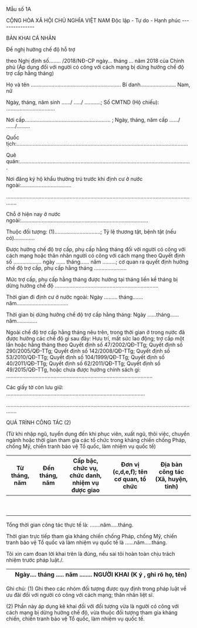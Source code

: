 Mẫu số 1A

CỘNG HÒA XÃ HỘI CHỦ NGHĨA VIỆT NAM Độc lập - Tự do - Hạnh phúc ---------------

BẢN KHAI CÁ NHÂN

Đề nghị hưởng chế độ hỗ trợ

theo Nghị định số........ /2018/NĐ-CP ngày... tháng ... năm 2018 của Chính phủ (Áp dụng đối với người có công với cách mạng bị dừng hưởng chế độ trợ cấp hằng tháng)

Họ và tên ............................................................. Bí danh........................ Nam, nữ

Ngày, tháng, năm sinh ....../ ...../ ...........; Số CMTND (Hộ chiếu): .................................

Nơi cấp.......................................................... ; Ngày, tháng, năm cấp ....../ ....../.........

Quốc tịch:....................................................................................................................

Quê quán:....................................................................................................................

Nơi đăng ký hộ khẩu thường trú trước khi định cư ở nước ngoài:..................................

...................................................................................................................................

Chỗ ở hiện nay ở nước ngoài:......................................................................................

Thuộc đối tượng: (1)...............................; Tỷ lệ thương tật, bệnh tật (nếu có)..............

Được hưởng chế độ trợ cấp, phụ cấp hằng tháng đối với người có công với cách mạng hoặc thân nhân người có công với cách mạng theo Quyết định số ................... ngày ...... tháng...... năm .........; cơ quan ra quyết định hưởng chế độ trợ cấp, phụ cấp hằng tháng ......................

Mức trợ cấp, phụ cấp hằng tháng được hưởng tại tháng liền kề tháng bị dừng hưởng chế độ ......................................................................

Thời gian đi định cư ở nước ngoài: Ngày ......... tháng....... năm...................................

Thời gian bị dừng hưởng chế độ trợ cấp hằng tháng: Ngày ......tháng...... năm..............

Ngoài chế độ trợ cấp hằng tháng nêu trên, trong thời gian ở trong nước đã được hưởng các chế độ gì sau đây: Hưu trí, mất sức lao động; trợ cấp một lần hoặc hằng tháng theo Quyết định số 47/2002/QĐ-TTg; Quyết định số 290/2005/QĐ-TTg; Quyết định số 142/2008/QĐ-TTg; Quyết định số 53/2010/QĐ-TTg; Quyết định số 104/1999/QĐ-TTg; Quyết định số 40/2011/QĐ-TTg; Quyết định số 62/2011/QĐ-TTg; Quyết định số 49/2015/QĐ-TTg, hoặc chưa được hưởng chính sách gì: ...................................................................................................

Các giấy tờ còn lưu giữ: ..............................................................................................

...................................................................................................................................

QUÁ TRÌNH CÔNG TÁC (2)

(Từ khi nhập ngũ, tuyển dụng đến khi phục viên, xuất ngũ, thôi việc, chuyển ngành hoặc thời gian tham gia các tổ chức trong kháng chiến chống Pháp, chống Mỹ, chiến tranh bảo vệ Tổ quốc, làm nhiệm vụ quốc tế)

| Từ tháng, năm | Đến tháng, năm | Cấp bậc, chức vụ, chức danh, nhiệm vụ được giao | Đơn vị (c,d,e,f); tên cơ quan, tổ chức | Địa bàn công tác (Xã, huyện, tỉnh) |
|---|---|---|---|---|
|  |  |  |  |  |
|  |  |  |  |  |
|  |  |  |  |  |
|  |  |  |  |  |
|  |  |  |  |  |
|  |  |  |  |  |
|  |  |  |  |  |
|  |  |  |  |  |
|  |  |  |  |  |

Tổng thời gian công tác thực tế là: .......năm.....tháng.

Thời gian trực tiếp tham gia kháng chiến chống Pháp, chống Mỹ, chiến tranh bảo vệ Tổ quốc và làm nhiệm vụ quốc tế là ......năm.....tháng.

Tôi xin cam đoan lời khai trên là đúng, nếu sai tôi hoàn toàn chịu trách nhiệm trước pháp luật./.

|  | Ngày.... tháng ..... năm ........ NGƯỜI KHAI (K ý , ghi rõ họ, tên) |
|---|---|

Ghi chú: (1) Ghi theo các nhóm đối tượng được quy định trong pháp luật về ưu đãi đối với người có công với cách mạng; thân nhân liệt sĩ.

(2) Phần này áp dụng kê khai đối với đối tượng vừa là người có công với cách mạng bị dừng hưởng chế độ, vừa thuộc đối tượng tham gia kháng chiến, chiến tranh bảo vệ Tổ quốc, làm nhiệm vụ quốc tế.
